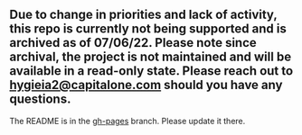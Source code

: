 ## Due to change in priorities and lack of activity, this repo is currently not being supported and is archived as of 07/06/22. Please note since archival, the project is not maintained and will be available in a read-only state. Please reach out to hygieia2@capitalone.com should you have any questions.
The README is in the [gh-pages](https://github.com/capitalone/Hygieia/blob/gh-pages/pages/hygieia/collectors/cmdb/hpsm.md) branch. Please update it there.
